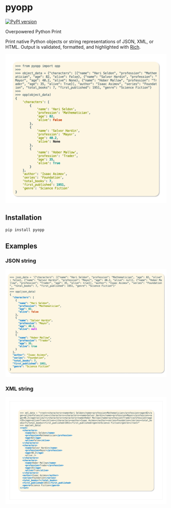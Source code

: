 # pyopp

[![PyPI version](https://badge.fury.io/py/pyopp.svg)](https://pypi.org/project/pyopp/)

Overpowered Python Print

Print native Python objects or string representations of JSON, XML, or HTML. Output is
validated, formatted, and highlighted with [Rich](https://github.com/Textualize/rich).

![Python object](https://github.com/waydegg/pyopp/raw/master/images/python_object.png)

## Installation

```bash
pip install pyopp
```

## Examples

### JSON string

![JSON string](https://github.com/waydegg/pyopp/raw/master/images/json_string.png)

### XML string

![XML string](https://github.com/waydegg/pyopp/raw/master/images/xml_string.png)
